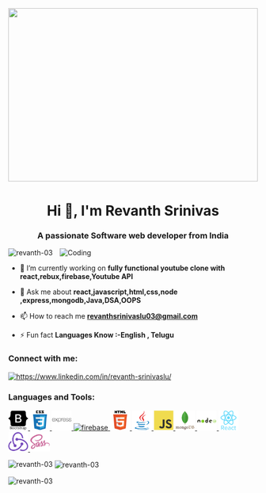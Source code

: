 
<img height = "350px" width = "100%" object-fit="contain" src="https://firebasestorage.googleapis.com/v0/b/react-chat-app-17a59.appspot.com/o/fotis-fotopoulos-6sAl6aQ4OWI-unsplash.jpg?alt=media&token=76d42e4d-b728-4078-a6b2-9e944521a0fe">
<h1 align="center">Hi 👋, I'm Revanth Srinivas</h1>
<h3 align="center">A passionate Software web developer from India</h3>
<img align="right" alt="Coding" width="400" src="https://cdn.dribbble.com/users/1162077/screenshots/3848914/programmer.gif">
<p align="left"> <img src="https://komarev.com/ghpvc/?username=revanth-03&label=Profile%20views&color=0e75b6&style=flat" alt="revanth-03" /> </p>

- 🔭 I’m currently working on **fully functional youtube clone with react,rebux,firebase,Youtube API**

- 💬 Ask me about **react,javascript,html,css,node ,express,mongodb,Java,DSA,OOPS**

- 📫 How to reach me **revanthsrinivaslu03@gmail.com**

- ⚡ Fun fact **Languages Know :-English , Telugu**

<h3 align="left">Connect with me:</h3>
<p align="left">
<a href="https://linkedin.com/in/https://www.linkedin.com/in/revanth-srinivaslu/" target="blank"><img align="center" src="https://raw.githubusercontent.com/rahuldkjain/github-profile-readme-generator/master/src/images/icons/Social/linked-in-alt.svg" alt="https://www.linkedin.com/in/revanth-srinivaslu/" height="30" width="40" /></a>
</p>

<h3 align="left">Languages and Tools:</h3>
<p align="left"> <a href="https://getbootstrap.com" target="_blank" rel="noreferrer"> <img src="https://raw.githubusercontent.com/devicons/devicon/master/icons/bootstrap/bootstrap-plain-wordmark.svg" alt="bootstrap" width="40" height="40"/> </a> <a href="https://www.w3schools.com/css/" target="_blank" rel="noreferrer"> <img src="https://raw.githubusercontent.com/devicons/devicon/master/icons/css3/css3-original-wordmark.svg" alt="css3" width="40" height="40"/> </a> <a href="https://expressjs.com" target="_blank" rel="noreferrer"> <img src="https://raw.githubusercontent.com/devicons/devicon/master/icons/express/express-original-wordmark.svg" alt="express" width="40" height="40"/> </a> <a href="https://firebase.google.com/" target="_blank" rel="noreferrer"> <img src="https://www.vectorlogo.zone/logos/firebase/firebase-icon.svg" alt="firebase" width="40" height="40"/> </a> <a href="https://www.w3.org/html/" target="_blank" rel="noreferrer"> <img src="https://raw.githubusercontent.com/devicons/devicon/master/icons/html5/html5-original-wordmark.svg" alt="html5" width="40" height="40"/> </a> <a href="https://www.java.com" target="_blank" rel="noreferrer"> <img src="https://raw.githubusercontent.com/devicons/devicon/master/icons/java/java-original.svg" alt="java" width="40" height="40"/> </a> <a href="https://developer.mozilla.org/en-US/docs/Web/JavaScript" target="_blank" rel="noreferrer"> <img src="https://raw.githubusercontent.com/devicons/devicon/master/icons/javascript/javascript-original.svg" alt="javascript" width="40" height="40"/> </a> <a href="https://www.mongodb.com/" target="_blank" rel="noreferrer"> <img src="https://raw.githubusercontent.com/devicons/devicon/master/icons/mongodb/mongodb-original-wordmark.svg" alt="mongodb" width="40" height="40"/> </a> <a href="https://nodejs.org" target="_blank" rel="noreferrer"> <img src="https://raw.githubusercontent.com/devicons/devicon/master/icons/nodejs/nodejs-original-wordmark.svg" alt="nodejs" width="40" height="40"/> </a> <a href="https://reactjs.org/" target="_blank" rel="noreferrer"> <img src="https://raw.githubusercontent.com/devicons/devicon/master/icons/react/react-original-wordmark.svg" alt="react" width="40" height="40"/> </a> <a href="https://redux.js.org" target="_blank" rel="noreferrer"> <img src="https://raw.githubusercontent.com/devicons/devicon/master/icons/redux/redux-original.svg" alt="redux" width="40" height="40"/> </a> <a href="https://sass-lang.com" target="_blank" rel="noreferrer"> <img src="https://raw.githubusercontent.com/devicons/devicon/master/icons/sass/sass-original.svg" alt="sass" width="40" height="40"/> </a> </p>

<p><img align="left" src="https://github-readme-stats.vercel.app/api/top-langs?username=revanth-03&show_icons=true&locale=en&layout=compact" alt="revanth-03" /></p>

<p>&nbsp;<img align="center" src="https://github-readme-stats.vercel.app/api?username=revanth-03&show_icons=true&locale=en" alt="revanth-03" /></p>

<p><img align="center" src="https://github-readme-streak-stats.herokuapp.com/?user=revanth-03&" alt="revanth-03" /></p>
